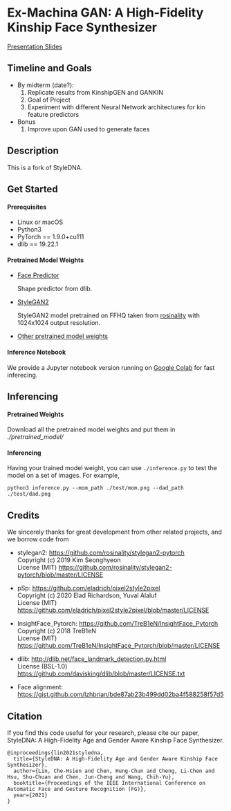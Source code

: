 # Ex-Machina GAN: A High-Fidelity Kinship Face Synthesizer
[Presentation Slides](https://docs.google.com/presentation/d/1te6pDOuLYa86QUPClomKFSSpHMiRBk8AmDqGvF_ou7o/edit?usp=sharing)

## Timeline and Goals

* By midterm (date?):
  1. Replicate results from KinshipGEN and GANKIN
  2. Goal of Project
  3. Experiment with different Neural Network architectures for kin feature predictors
* Bonus
  1. Improve upon GAN used to generate faces

## Description

This is a fork of StyleDNA.

## Get Started

#### Prerequisites

- Linux or macOS
- Python3
- PyTorch == 1.9.0+cu111
- dlib == 19.22.1

#### Pretrained Model Weights

- [Face Predictor](http://dlib.net/files/shape_predictor_68_face_landmarks.dat.bz2)

  Shape predictor from dlib.

- [StyleGAN2](https://drive.google.com/file/d/1EM87UquaoQmk17Q8d5kYIAHqu0dkYqdT/view)

  StyleGAN2 model pretrained on FFHQ taken from [rosinality](https://github.com/rosinality/stylegan2-pytorch) with 1024x1024 output resolution.

- [Other pretrained model weights](https://drive.google.com/drive/folders/1ExZtCMFeLP4y5VYNg9rQWnkBCxbQ38xc?usp=sharing)



#### Inference Notebook

We provide a Jupyter notebook version running on [Google Colab](https://colab.research.google.com/drive/1FHf5ftbYtAfvODEqj5lp-S1cir44UniT?usp=sharing) for fast inferecing.



## Inferencing

#### Pretrained Weights

Download all the pretrained model weights and put them in *./pretrained_model/*

#### Inferencing

Having your trained model weight, you can use `./inference.py` to test the model on a set of images.
For example,

```
python3 inference.py --mom_path ./test/mom.png --dad_path ./test/dad.png
```



## Credits

We sincerely thanks for great development from other related projects, and we borrow code from 
 - stylegan2: https://github.com/rosinality/stylegan2-pytorch  
  Copyright (c) 2019 Kim Seonghyeon  
  License (MIT) https://github.com/rosinality/stylegan2-pytorch/blob/master/LICENSE  

 - pSp: https://github.com/eladrich/pixel2style2pixel  
  Copyright (c) 2020 Elad Richardson, Yuval Alaluf  
  License (MIT) https://github.com/eladrich/pixel2style2pixel/blob/master/LICENSE  

 - InsightFace_Pytorch: https://github.com/TreB1eN/InsightFace_Pytorch  
  Copyright (c) 2018 TreB1eN  
  License (MIT) https://github.com/TreB1eN/InsightFace_Pytorch/blob/master/LICENSE  

 - dlib: http://dlib.net/face_landmark_detection.py.html  
  License (BSL-1.0) https://github.com/davisking/dlib/blob/master/LICENSE.txt  

 - Face alignment: https://gist.github.com/lzhbrian/bde87ab23b499dd02ba4f588258f57d5



## Citation

If you find this code useful for your research, please cite our paper, StyleDNA: A High-Fidelity Age and Gender Aware Kinship Face Synthesizer.

```
@inproceedings{lin2021styledna,
  title={StyleDNA: A High-Fidelity Age and Gender Aware Kinship Face Synthesizer},
  author={Lin, Che-Hsien and Chen, Hung-Chun and Cheng, Li-Chen and Hsu, Shu-Chuan and Chen, Jun-Cheng and Wang, Chih-Yu},
  booktitle={Proceedings of the IEEE International Conference on Automatic Face and Gesture Recognition (FG)},
  year={2021}
}
```

